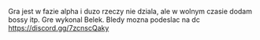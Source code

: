 Gra jest w fazie alpha i duzo rzeczy nie dziala, ale w wolnym czasie dodam bossy itp. Gre wykonal Belek. Bledy mozna podeslac na dc https://discord.gg/7zcnscQaky
